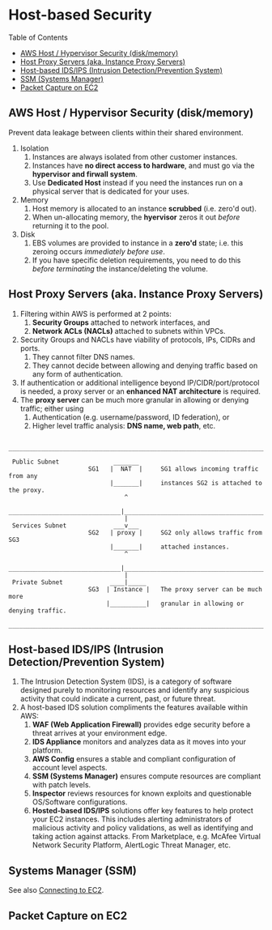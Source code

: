 # Host-based Security

Table of Contents

- [AWS Host / Hypervisor Security (disk/memory)](#aws-host--hypervisor-security-diskmemory)
- [Host Proxy Servers  (aka. Instance Proxy Servers)](#host-proxy-servers--aka-instance-proxy-servers)
- [Host-based IDS/IPS (Intrusion Detection/Prevention System)](#host-based-idsips-intrusion-detectionprevention-system)
- [SSM (Systems Manager)](#systems-manager-ssm)
- [Packet Capture on EC2](#packet-capture-on-ec2)


## AWS Host / Hypervisor Security (disk/memory)

Prevent data leakage between clients within their shared environment.

1. Isolation
   1. Instances are always isolated from other customer instances.
   2. Instances have **no direct access to hardware**, and must go via the **hypervisor and firwall system**.
   3. Use **Dedicated Host** instead if you need the instances run on a physical server that is dedicated for your uses.
2. Memory
   1. Host memory is allocated to an instance **scrubbed** (i.e. zero'd out).
   2. When un-allocating memory, the **hyervisor** zeros it out *before* returning it to the pool.
3. Disk
   1. EBS volumes are provided to instance in a **zero'd** state; i.e. this zeroing occurs *immediately before use*.
   2. If you have specific deletion requirements, you need to do this *before terminating* the instance/deleting the
      volume.


## Host Proxy Servers  (aka. Instance Proxy Servers)

1. Filtering within AWS is performed at 2 points:
   1. **Security Groups** attached to network interfaces, and
   2. **Network ACLs (NACLs)** attached to subnets within VPCs.
2. Security Groups and NACLs have viability of protocols, IPs, CIDRs and ports. 
   1. They cannot filter DNS names.
   2. They cannot decide between allowing and denying traffic based on any form of authentication.
3. If authentication or additional intelligence beyond IP/CIDR/port/protocol is needed, a proxy server or an
   **enhanced NAT architecture** is required.
4. The **proxy server** can be much more granular in allowing or denying traffic; either using
   1. Authentication (e.g. username/password, ID federation), or
   2. Higher level traffic analysis: **DNS name, web path**, etc.

```
 ________________________________________________________________________________ 
 
 Public Subnet               _______
                      SG1   |  NAT  |     SG1 allows incoming traffic from any
                            |_______|     instances SG2 is attached to the proxy.
                                ^
 _______________________________|________________________________________________ 
                                |
 Services Subnet             ___v___
                      SG2   | proxy |     SG2 only allows traffic from SG3
                            |_______|     attached instances.
                                ^
 _______________________________|________________________________________________ 
                                |
 Private Subnet             ____|_____
                      SG3  | Instance |   The proxy server can be much more
                           |__________|   granular in allowing or denying traffic.
 ________________________________________________________________________________ 
```

## Host-based IDS/IPS (Intrusion Detection/Prevention System)

1. The Intrusion Detection System (IDS), is a category of software designed purely to monitoring resources and identify
   any suspicious activity that could indicate a current, past, or future threat.
2. A host-based IDS solution compliments the features available within AWS:
   1. **WAF (Web Application Firewall)** provides edge security before a threat arrives at your environment edge.
   2. **IDS Appliance** monitors and analyzes data as it moves into your platform.
   3. **AWS Config** ensures a stable and compliant configuration of account level aspects.
   4. **SSM (Systems Manager)** ensures compute resources are compliant with patch levels.
   5. **Inspector** reviews resources for known exploits and questionable OS/Software configurations.
   6. **Hosted-based IDS/IPS** solutions offer key features to help protect your EC2 instances. This includes alerting
      administrators of malicious activity and policy validations, as well as identifying and taking action against
      attacks. From Marketplace, e.g. McAfee Virtual Network Security Platform, AlertLogic Threat Manager, etc.


## Systems Manager (SSM)

See also [Connecting to EC2](ConnectingToEC2.md).

## Packet Capture on EC2

